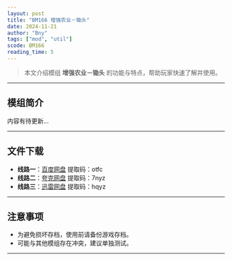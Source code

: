 ```yaml
---
layout: post
title: "BM166 增强农业－锄头"
date: 2024-11-21
author: "Bny"
tags: ["mod", "util"]
scode: BM166
reading_time: 5
---
```


> 本文介绍模组 **增强农业－锄头** 的功能与特点，帮助玩家快速了解并使用。

---

## 模组简介

内容有待更新...

---


## 文件下载
- **线路一**：[百度网盘](https://pan.baidu.com/s/1qvrNwysgIXMX8n_MC8-X2w?pwd=otfc)  提取码：otfc  
- **线路二**：[夸克网盘](https://pan.quark.cn/s/fdc2b5fc200b?pwd=7nyz)  提取码：7nyz  
- **线路三**：[迅雷网盘](https://pan.xunlei.com/s/VOCCbh12T4vle4QlH6p7ReMTA1?pwd=hqyz)  提取码：hqyz  

---

## 注意事项
- 为避免损坏存档，使用前请备份游戏存档。
- 可能与其他模组存在冲突，建议单独测试。

---

